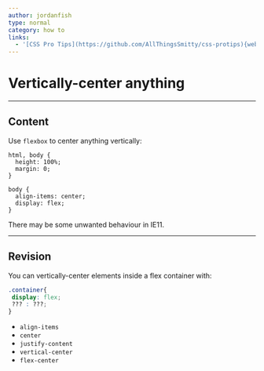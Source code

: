 ```yaml
---
author: jordanfish
type: normal
category: how to
links:
  - '[CSS Pro Tips](https://github.com/AllThingsSmitty/css-protips){website}'
---
```


# Vertically-center anything


---

## Content

Use `flexbox` to center anything vertically:

```plain-text
html, body {
  height: 100%;
  margin: 0;
}

body {
  align-items: center;
  display: flex;
}
```

There may be some unwanted behaviour in IE11.


---

## Revision

You can vertically-center elements inside a flex container with:

```css
.container{
 display: flex;
 ??? : ???;
}
```

- `align-items`
- `center`
- `justify-content`
- `vertical-center`
- `flex-center`
